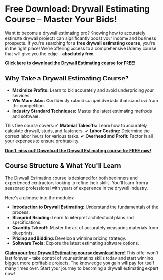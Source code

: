 # Free Download: Drywall Estimating Course – Master Your Bids!

Want to become a drywall estimating pro? Knowing how to accurately estimate drywall projects can significantly boost your income and business prospects. If you're searching for a **free drywall estimating course**, you're in the right place! We’re offering access to a comprehensive Udemy course that will give you the edge – **absolutely free**.

[**Click here to download the Drywall Estimating course for FREE!**](https://udemywork.com/drywall-estimating-course)

## Why Take a Drywall Estimating Course?

- **Maximize Profits:** Learn to bid accurately and avoid underpricing your services.
- **Win More Jobs:** Confidently submit competitive bids that stand out from the competition.
- **Industry Standard Techniques:** Master the latest estimating methods and software.

This free course covers:
✔ **Material Takeoffs:** Learn how to accurately calculate drywall, studs, and fasteners.
✔ **Labor Costing:** Determine the correct labor hours for various tasks.
✔ **Overhead and Profit:** Factor in all your expenses to ensure profitability.

[**Don't miss out! Download the Drywall Estimating course for FREE now!**](https://udemywork.com/drywall-estimating-course)

## Course Structure & What You'll Learn

The Drywall Estimating course is designed for both beginners and experienced contractors looking to refine their skills. You'll learn from a seasoned professional with years of experience in the drywall industry.

Here's a glimpse into the modules:

*   **Introduction to Drywall Estimating:** Understand the fundamentals of the process.
*   **Blueprint Reading:** Learn to interpret architectural plans and specifications.
*   **Quantity Takeoff:** Master the art of accurately measuring materials from blueprints.
*   **Pricing and Bidding:** Develop a winning pricing strategy.
*   **Software Tools:** Explore the latest estimating software options.

**[Claim your free Drywall Estimating course download here!](https://udemywork.com/drywall-estimating-course)** This offer won't last forever – take control of your estimating skills today and start winning bigger, more profitable projects. The knowledge you gain will pay for itself many times over. Start your journey to becoming a drywall estimating expert now!
